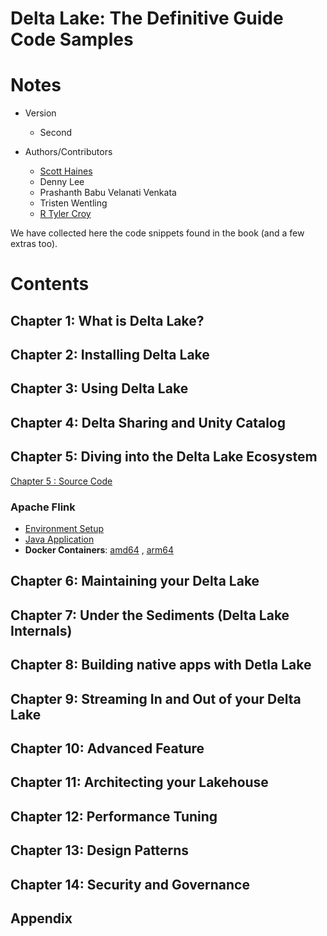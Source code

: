 # Delta Lake: The Definitive Guide Code Samples

# Notes
- Version
  - Second

- Authors/Contributors
  - [Scott Haines](https://github.com/newfront)
  - Denny Lee
  - Prashanth Babu Velanati Venkata
  - Tristen Wentling
  - [R Tyler Croy](https://github.com/rtyler)

We have collected here the code snippets found in the book (and a few extras too).

# Contents
## Chapter 1: What is Delta Lake?
## Chapter 2: Installing Delta Lake
## Chapter 3: Using Delta Lake
## Chapter 4: Delta Sharing and Unity Catalog

## Chapter 5: Diving into the Delta Lake Ecosystem
[Chapter 5 : Source Code](./ch05/)

### Apache Flink
* [Environment Setup](./ch05/flink/README.md)
* [Java Application](./ch05/flink/dldg-flink-delta-app/README.md)
* **Docker Containers**: [amd64](./ch05/flink/docker-compose-flink.yaml) , [arm64](./ch05/flink/docker-compose-arm64-flink.yaml) 

## Chapter 6: Maintaining your Delta Lake
## Chapter 7: Under the Sediments (Delta Lake Internals)
## Chapter 8: Building native apps with Detla Lake
## Chapter 9: Streaming In and Out of your Delta Lake
## Chapter 10: Advanced Feature
## Chapter 11: Architecting your Lakehouse
## Chapter 12: Performance Tuning
## Chapter 13: Design Patterns
## Chapter 14: Security and Governance
## Appendix